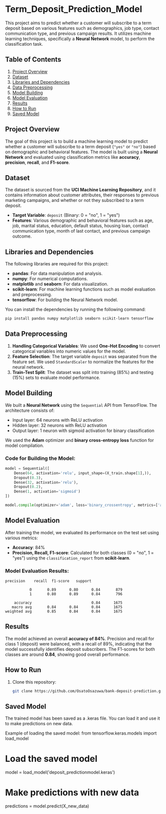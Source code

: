 # Term_Deposit_Prediction_Model
This project aims to predict whether a customer will subscribe to a term deposit based on various features such as demographics, job type, contact communication type, and previous campaign results. It utilizes machine learning techniques, specifically a **Neural Network** model, to perform the classification task.

## Table of Contents
1. [Project Overview](#project-overview)
2. [Dataset](#dataset)
3. [Libraries and Dependencies](#libraries-and-dependencies)
4. [Data Preprocessing](#data-preprocessing)
5. [Model Building](#model-building)
6. [Model Evaluation](#model-evaluation)
7. [Results](#results)
8. [How to Run](#how-to-run)
9. [Saved Model](#saved-model)

## Project Overview
The goal of this project is to build a machine learning model to predict whether a customer will subscribe to a term deposit (`"yes"` or `"no"`) based on demographic and behavioral features. The model is built using a **Neural Network** and evaluated using classification metrics like **accuracy**, **precision**, **recall**, and **F1-score**.

## Dataset
The dataset is sourced from the **UCI Machine Learning Repository**, and it contains information about customer attributes, their responses to previous marketing campaigns, and whether or not they subscribed to a term deposit.

- **Target Variable**: `deposit` (Binary: 0 = "no", 1 = "yes")
- **Features**: Various demographic and behavioral features such as age, job, marital status, education, default status, housing loan, contact communication type, month of last contact, and previous campaign outcome.

## Libraries and Dependencies
The following libraries are required for this project:
- **pandas**: For data manipulation and analysis.
- **numpy**: For numerical computations.
- **matplotlib** and **seaborn**: For data visualization.
- **scikit-learn**: For machine learning functions such as model evaluation and preprocessing.
- **tensorflow**: For building the Neural Network model.

You can install the dependencies by running the following command:
```bash
pip install pandas numpy matplotlib seaborn scikit-learn tensorflow
```

## Data Preprocessing
1. **Handling Categorical Variables**: We used **One-Hot Encoding** to convert categorical variables into numeric values for the model.
2. **Feature Selection**: The target variable `deposit` was separated from the feature set. We used `StandardScaler` to normalize the features for the neural network.
3. **Train-Test Split**: The dataset was split into training (85%) and testing (15%) sets to evaluate model performance.
   
## Model Building
We built a **Neural Network** using the `Sequential` API from TensorFlow. The architecture consists of:
- Input layer: 64 neurons with ReLU activation
- Hidden layer: 32 neurons with ReLU activation
- Output layer: 1 neuron with sigmoid activation for binary classification

We used the **Adam** optimizer and **binary cross-entropy loss** function for model compilation.

### Code for Building the Model:
```python
model = Sequential([
    Dense(64, activation='relu', input_shape=(X_train.shape[1],)),
    Dropout(0.3),
    Dense(32, activation='relu'),
    Dropout(0.2),
    Dense(1, activation='sigmoid')
])

model.compile(optimizer='adam', loss='binary_crossentropy', metrics=['accuracy'])
```

## Model Evaluation
After training the model, we evaluated its performance on the test set using various metrics:
- **Accuracy**: 84%
- **Precision, Recall, F1-score**: Calculated for both classes (0 = "no", 1 = "yes") using the `classification_report` from **scikit-learn**.

### Model Evaluation Results:
```plaintext
precision    recall  f1-score   support

           0       0.89      0.80      0.84       879
           1       0.80      0.89      0.84       796

    accuracy                           0.84      1675
   macro avg       0.84      0.84      0.84      1675
weighted avg       0.85      0.84      0.84      1675
```

## Results
The model achieved an overall **accuracy of 84%**. Precision and recall for class 1 (deposit) were balanced, with a recall of 89%, indicating that the model successfully identifies deposit subscribers. The F1-scores for both classes are around **0.84**, showing good overall performance.

## How to Run
1. Clone this repository:
   ```bash
   git clone https://github.com/OsatoOsazuwa/bank-deposit-prediction.git
   
## Saved Model
The trained model has been saved as a .keras file. You can load it and use it to make predictions on new data.

Example of loading the saved model:
from tensorflow.keras.models import load_model

# Load the saved model
model = load_model('deposit_predictionmodel.keras')

# Make predictions with new data
predictions = model.predict(X_new_data)


